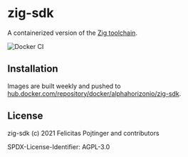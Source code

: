 # zig-sdk

A containerized version of the [Zig toolchain](https://ziglang.org/).

![Docker CI](https://github.com/alphahorizonio/zig-sdk/workflows/Docker%20CI/badge.svg)

## Installation

Images are built weekly and pushed to [hub.docker.com/repository/docker/alphahorizonio/zig-sdk](https://hub.docker.com/repository/docker/alphahorizonio/zig-sdk).

## License

zig-sdk (c) 2021 Felicitas Pojtinger and contributors

SPDX-License-Identifier: AGPL-3.0

